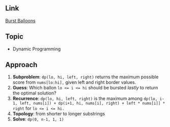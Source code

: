 ## Link
[Burst Balloons](https://leetcode.com/problems/burst-balloons/)

## Topic
* Dynamic Programming

## Approach
1. **Subproblem**: `dp(lo, hi, left, right)` returns the maximum possible score from `nums[lo:hi],` given left and right border values.
2. **Guess**:  Which ballon `lo <= i <= hi` should be bursted *lastly* to return the optimal solution?
3. **Recurrence**: `dp(lo, hi, left, right)` is the maximum among `dp(lo, i-1, left, nums[i]) + dp(i+1, hi, nums[i], right) + left * nums[i]] * right` for `lo <= i <= hi.`
4. **Topology**: from shorter to longer substrings
5. **Solve**: `dp(0, n-1, 1, 1)`
   
<!-- ## Note
-->